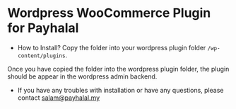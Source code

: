 # Wordpress WooCommerce Plugin for Payhalal


- How to Install? Copy the folder into your wordpress plugin folder `/wp-content/plugins`.

Once you have copied the folder into the wordpress plugin folder, the plugin should be appear in the wordpress admin backend.

- If you have any troubles with installation or have any questions, please contact salam@payhalal.my
